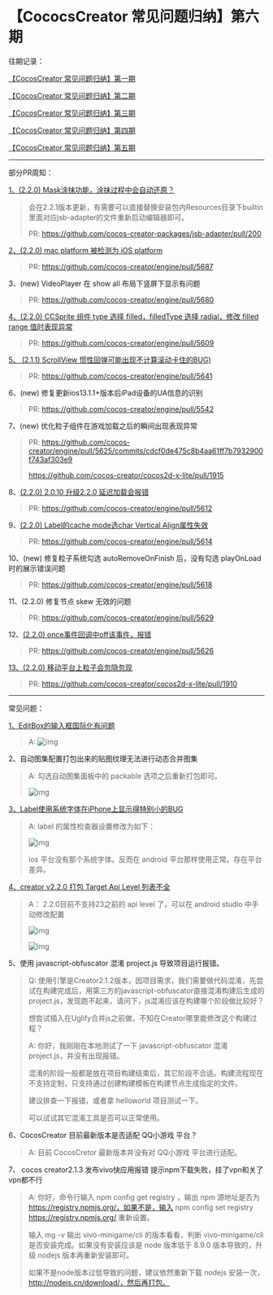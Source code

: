 # 【CococsCreator 常见问题归纳】第六期

往期记录：

[【CocosCreator 常见问题归纳】第一期](https://forum.cocos.com/t/cocoscreator/74555)

[【CocosCreator 常见问题归纳】第二期](https://forum.cocos.com/t/cocoscreator/77714)

[【CocosCreator 常见问题归纳】第三期](https://forum.cocos.com/t/cocos-creator/80350)

[【CocosCreator 常见问题归纳】第四期](https://forum.cocos.com/t/cocos-creator/81800)

[【CocosCreator 常见问题归纳】第五期]( https://forum.cocos.org/t/cococscreator/85032 )

---

部分PR周知：

[1、(2.2.0) Mask涂抹功能，涂抹过程中会自动还原？](https://forum.cocos.org/t/v2-20-mask/85523)

>  会在2.2.1版本更新，有需要可以直接替换安装包内Resources目录下builtin里面对应jsb-adapter的文件重新启动编辑器即可。 
>
> PR: https://github.com/cocos-creator-packages/jsb-adapter/pull/200

[2、(2.2.0) mac platform 被检测为 iOS platform](https://forum.cocos.org/t/cocos-creator-v2-2-1/85555/127?u=337031709)

> PR:  https://github.com/cocos-creator/engine/pull/5687 

3、(new) VideoPlayer 在 show all 布局下竖屏下显示有问题

> PR:  https://github.com/cocos-creator/engine/pull/5680 

[4、(2.2.0) CCSprite 组件 type 选择 filled，filledType 选择 radial，修改 filled range 值时表现异常]( https://forum.cocos.org/t/2-2-progressbar-bug/84885 )

> PR:  https://github.com/cocos-creator/engine/pull/5609 

[5、 (2.1.1) ScrollView 惯性回弹可能出现不计算滚动卡住的BUG)](https://forum.cocos.com/t/pageview-demo-bug/79414/6)

> PR:  https://github.com/cocos-creator/engine/pull/5641

6、(new)  修复更新ios13.1.1+版本后iPad设备的UA信息的识别

> PR:  https://github.com/cocos-creator/engine/pull/5542 

7、(new) 优化粒子组件在游戏加载之后的瞬间出现表现异常

> PR:  https://github.com/cocos-creator/engine/pull/5625/commits/cdcf0de475c8b4aa61ff7b7932900f743af303e9 
>
>  https://github.com/cocos-creator/cocos2d-x-lite/pull/1915 

8、[(2.2.0) 2.0.10 升级2.2.0 延迟加载会报错]( https://forum.cocos.org/t/2-0-10-2-2-0/85416 )

> PR: https://github.com/cocos-creator/engine/pull/5612

9、[(2.2.0) Label的cache mode选char Vertical Align属性失效](https://forum.cocos.org/t/2-2-0-label-cache-mode-char-vertical-align/85052)

> PR:  https://github.com/cocos-creator/engine/pull/5614

10、(new)  修复粒子系统勾选 autoRemoveOnFinish 后，没有勾选 playOnLoad 时的展示错误问题 

> PR:  https://github.com/cocos-creator/engine/pull/5618

11、(2.2.0)  修复节点 skew 无效的问题 

> PR:   https://github.com/cocos-creator/engine/pull/5629 

12、[(2.2.0) once事件回调中off该事件，报错](https://forum.cocos.org/t/bug-2-2-0-once-off/85030)

> PR:  https://github.com/cocos-creator/engine/pull/5626 

[13、(2.2.0) 移动平台上粒子会忽隐忽现](https://forum.cocos.org/t/topic/84899)

> PR: https://github.com/cocos-creator/cocos2d-x-lite/pull/1910

---

常见问题：

[1、EditBox的输入框国际化有问题](https://forum.cocos.org/t/editbox/85703)

> A:  ![img](https://forum.cocos.org/uploads/default/original/3X/c/8/c8d551ccd630f00708299722b9e0c405b3a1f96f.png)  
>

2、自动图集配置打包出来的贴图纹理无法进行动态合并图集

> A: 勾选自动图集面板中的 packable 选项之后重新打包即可。
>
>  ![img](https://forum.cocos.org/uploads/default/original/3X/a/3/a38dca2c55c659db126658ea621a5c3c6d24f61d.png) 

[3、Label使用系统字体在iPhone上显示得特别小的BUG](https://forum.cocos.org/t/label-iphone-bug/85418)

> A:  label 的属性检查器设置修改为如下：
>
> ![img](https://forum.cocos.org/uploads/default/original/3X/9/a/9a4c6d55d4e28f0b53dd133176fbc4a1056e38e5.png) 
>
>  ios 平台没有那个系统字体。反而在 android 平台那样使用正常。存在平台差异。 

[4、creator v2.2.0 打包 Target Api Level 列表不全](https://forum.cocos.org/t/creator-v2-2-0-target-api-level/85082)

> A：  2.2.0目前不支持23之前的 api level 了，可以在 android studio 中手动修改配置
>
>  ![img](https://forum.cocos.org/uploads/default/original/3X/9/c/9c352ddfb1fa93f2bc28f406661d7606ff410e40.png) 
>
> ![img](https://forum.cocos.org/uploads/default/original/3X/1/a/1aa80182534227c2046eb039bd3a20bd601c8bab.png) 

5、使用 javascript-obfuscator 混淆 project.js 导致项目运行报错。

> Q: 使用引擎是Creator2.1.2版本，因项目需求，我们需要做代码混淆，先尝试在构建完成后，用第三方的javascript-obfuscator直接混淆构建后生成的project.js，发现跑不起来，请问下，js混淆应该在构建哪个阶段做比较好？
>
> 想尝试插入在Uglify合并js之前做，不知在Creator哪里能修改这个构建过程？
>
> A:  你好，我刚刚在本地测试了一下 javascript-obfuscator 混淆 project.js，并没有出现报错。
>
> 混淆的阶段一般都是放在项目构建结束后，其它阶段不合适。构建流程现在不支持定制，只支持通过创建构建模板在构建节点生成指定的文件。
>
> 建议排查一下报错，或者拿 helloworld 项目测试一下。
>
> 可以试试其它混淆工具是否可以正常使用。

6、CocosCreator 目前最新版本是否适配 QQ小游戏 平台？

> A: 目前 CocosCretor 最新版本并没有对 QQ小游戏 平台进行适配。

7、 cocos creator2.1.3 发布vivo快应用报错 提示npm下载失败，挂了vpn和关了vpn都不行 

> A: 你好，命令行输入 npm config get registry ，输出 npm 源地址是否为 https://registry.npmjs.org/，如果不是，输入 npm config set registry https://registry.npmjs.org/ 重新设置。
>
> 输入 mg -v 输出 vivo-minigame/cli 的版本看看，判断 vivo-minigame/cli 是否安装完成。如果没有安装应该是 node 版本低于 8.9.0 版本导致的，升级 nodejs 版本再重新安装即可。
>
> 如果不是node版本过低导致的问题，建议依然重新下载 nodejs 安装一次，http://nodejs.cn/download/，然后再打包。